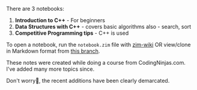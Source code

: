 There are 3 notebooks:
1. **Introduction to C++** - For beginners
2. **Data Structures with C++** - covers basic algorithms also - search, sort
3. **Competitive Programming tips** - C++ is used

To open a notebook, run the `notebook.zim` file with [zim-wiki](https://zim-wiki.org/) OR view/clone in Markdown format from [this branch](https://github.com/sanjar-notes/dsa_with_cpp/tree/markdownify).

These notes were created while doing a course from CodingNinjas.com.
I've added many more topics since.

Don't worry🤗️, the recent additions have been clearly demarcated.

